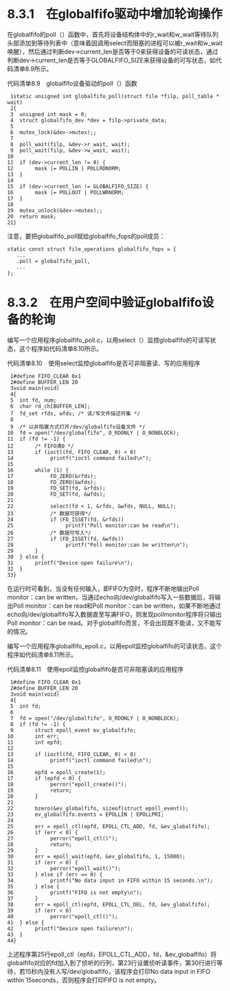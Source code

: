 # 8.3.1　在globalfifo驱动中增加轮询操作

在globalfifo的poll（）函数中，首先将设备结构体中的r_wait和w_wait等待队列头部添加到等待列表中（意味着因调用select而阻塞的进程可以被r_wait和w_wait唤醒），然后通过判断dev->current_len是否等于0来获得设备的可读状态，通过判断dev->current_len是否等于GLOBALFIFO_SIZE来获得设备的可写状态，如代码清单8.9所示。

代码清单8.9　globalfifo设备驱动的poll（）函数

```
 1static unsigned int globalfifo_poll(struct file *filp, poll_table * wait)
 2{
 3  unsigned int mask = 0;
 4  struct globalfifo_dev *dev = filp->private_data;
 5
 6  mutex_lock(&dev->mutex);;
 7
 8  poll_wait(filp, &dev->r_wait, wait);
 9  poll_wait(filp, &dev->w_wait, wait);
10
11  if (dev->current_len != 0) {
12       mask |= POLLIN | POLLRDNORM;
13  }
14
15  if (dev->current_len != GLOBALFIFO_SIZE) {
16       mask |= POLLOUT | POLLWRNORM;
17  }
18
19  mutex_unlock(&dev->mutex);;
20  return mask;
21}
```

注意，要把globalfifo_poll赋给globalfifo_fops的poll成员：

```
static const struct file_operations globalfifo_fops = {
   ...
   .poll = globalfifo_poll,
   ...
};
```

# 8.3.2　在用户空间中验证globalfifo设备的轮询

编写一个应用程序globalfifo_poll.c，以用select（）监控globalfifo的可读写状态，这个程序如代码清单8.10所示。

代码清单8.10　使用select监控globalfifo是否可非阻塞读、写的应用程序

```
 1#define FIFO_CLEAR 0x1
 2#define BUFFER_LEN 20
 3void main(void)
 4{
 5  int fd, num;
 6  char rd_ch[BUFFER_LEN];
 7  fd_set rfds, wfds; /* 读/写文件描述符集 */
 8
 9  /* 以非阻塞方式打开/dev/globalfifo设备文件 */
10  fd = open("/dev/globalfifo", O_RDONLY | O_NONBLOCK);
11  if (fd != -1) {
12       /* FIFO清0 */
13       if (ioctl(fd, FIFO_CLEAR, 0) < 0)
14            printf("ioctl command failed\n");
15
16       while (1) {
17            FD_ZERO(&rfds);
18            FD_ZERO(&wfds);
19            FD_SET(fd, &rfds);
20            FD_SET(fd, &wfds);
21
22            select(fd + 1, &rfds, &wfds, NULL, NULL);
23            /* 数据可获得*/
24            if (FD_ISSET(fd, &rfds))
25                 printf("Poll monitor:can be read\n");
26            /* 数据可写入*/
27            if (FD_ISSET(fd, &wfds))
28                 printf("Poll monitor:can be written\n");
29       }
30  } else {
31       printf("Device open failure\n");
32  }
33}
```

在运行时可看到，当没有任何输入，即FIFO为空时，程序不断地输出Poll monitor：can be written，当通过echo向/dev/globalfifo写入一些数据后，将输出Poll monitor：can be read和Poll monitor：can be written，如果不断地通过echo向/dev/globalfifo写入数据直至写满FIFO，则发现pollmonitor程序将只输出Poll monitor：can be read。对于globalfifo而言，不会出现既不能读，又不能写的情况。

编写一个应用程序globalfifo_epoll.c，以用epoll监控globalfifo的可读状态，这个程序如代码清单8.11所示。

代码清单8.11　使用epoll监控globalfifo是否可非阻塞读的应用程序

```
 1#define FIFO_CLEAR 0x1
 2#define BUFFER_LEN 20
 3void main(void)
 4{
 5  int fd;
 6
 7  fd = open("/dev/globalfifo", O_RDONLY | O_NONBLOCK);
 8  if (fd != -1) {
 9       struct epoll_event ev_globalfifo;
10       int err;
11       int epfd;
12
13       if (ioctl(fd, FIFO_CLEAR, 0) < 0)
14            printf("ioctl command failed\n");
15
16       epfd = epoll_create(1);
17       if (epfd < 0) {
18            perror("epoll_create()");
19            return;
20       }
21
22       bzero(&ev_globalfifo, sizeof(struct epoll_event));
23       ev_globalfifo.events = EPOLLIN | EPOLLPRI;
24
25       err = epoll_ctl(epfd, EPOLL_CTL_ADD, fd, &ev_globalfifo);
26       if (err < 0) {
27            perror("epoll_ctl()");
28            return;
29       }
30       err = epoll_wait(epfd, &ev_globalfifo, 1, 15000);
31       if (err < 0) {
32            perror("epoll_wait()");
33       } else if (err == 0) {
34            printf("No data input in FIFO within 15 seconds.\n");
35       } else {
36            printf("FIFO is not empty\n");
37       }
38       err = epoll_ctl(epfd, EPOLL_CTL_DEL, fd, &ev_globalfifo);
39       if (err < 0)
40            perror("epoll_ctl()");
41  } else {
42       printf("Device open failure\n");
43  }
44}
```

上述程序第25行epoll_ctl（epfd，EPOLL_CTL_ADD，fd，&ev_globalfifo）将globalfifo对应的fd加入到了侦听的行列，第23行设置侦听读事件，第30行进行等待，若15秒内没有人写/dev/globalfifo，该程序会打印No data input in FIFO within 15seconds，否则程序会打印FIFO is not empty。